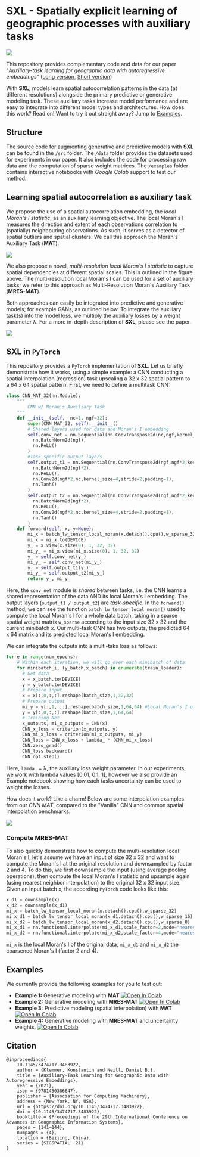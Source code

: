 # SXL - Spatially explicit learning of geographic processes with auxiliary tasks

![](https://raw.githubusercontent.com/konstantinklemmer/sxl/master/img/3.PNG)


This repository provides complementary code and data for our paper "*Auxiliary-task learning for geographic data with autoregressive embeddings*" ([Long version](https://arxiv.org/abs/2006.10461v2), [Short version](https://dl.acm.org/doi/10.1145/3474717.3483922))

With **SXL**, models learn spatial autocorrelation patterns in the data (at different resolutions) alongside the primary predictive or generative modeling task. These auxiliary tasks increase model performance and are easy to integrate into different model types and architectures. How does this work? Read on! Want to try it out straight away? Jump to [Examples](#Examples).

## Structure

The source code for augmenting generative and predictive models with **SXL** can be found in the `/src` folder. The `/data` folder provides the datasets used for experiments in our paper. It also includes the code for processing raw data and the computation of sparse weight matrices. The `/examples` folder contains interactive notebooks with *Google Colab* support to test our method.

## Learning spatial autocorrelation as auxiliary task

We propose the use of a spatial autocorrelation embedding, the *local Moran's I statistic*, as an auxiliary learning objective. The local Moran's I measures the direction and extent of each observations correlation to (spatially) neighbouring observations. As such, it serves as a detector of spatial outliers and spatial clusters. We call this approach the Moran's Auxiliary Task (**MAT**). 

![](https://raw.githubusercontent.com/konstantinklemmer/sxl/master/img/1.PNG)

We also propose a novel, *multi-resolution local Moran's I statistic* to capture spatial dependencies at different spatial scales. This is outlined in the figure above. The multi-resolution local Moran's I can be used for a set of auxiliary tasks; we refer to this approach as Multi-Resolution Moran's Auxiliary Task (**MRES-MAT**).

Both approaches can easily be integrated into predictive and generative models; for example GANs, as outlined below.
To integrate the auxiliary task(s) into the model loss, we multiply the auxiliary losses by a weight parameter λ. For a more in-depth description of **SXL**, please see the paper.

![](https://raw.githubusercontent.com/konstantinklemmer/sxl/master/img/2.PNG)

## SXL in `PyTorch`

This repository provides a `PyTorch` implementation of **SXL**. Let us briefly demonstrate how it works, using a simple example: a CNN conducting a spatial interpolation (regression) task upscaling a 32 x 32 spatial pattern to a 64 x 64 spatial pattern. First, we need to define a multitask CNN:

```python
class CNN_MAT_32(nn.Module):
    """
        CNN w/ Moran's Auxiliary Task
    """
    def __init__(self,  nc=1, ngf=32):
        super(CNN_MAT_32, self).__init__()
        # Shared layers used for data and Moran's I embedding
        self.conv_net = nn.Sequential(nn.ConvTranspose2d(nc,ngf,kernel_size=4,stride=2,padding=1),
          nn.BatchNorm2d(ngf),
          nn.ReLU()
        )
        #Task-specific output layers
        self.output_t1 = nn.Sequential(nn.ConvTranspose2d(ngf,ngf*2,kernel_size=4,stride=2,padding=1),
          nn.BatchNorm2d(ngf*2),
          nn.ReLU(),
          nn.Conv2d(ngf*2,nc,kernel_size=4,stride=2,padding=1),
          nn.Tanh()
        )
        self.output_t2 = nn.Sequential(nn.ConvTranspose2d(ngf,ngf*2,kernel_size=4,stride=2,padding=1),
          nn.BatchNorm2d(ngf*2),
          nn.ReLU(),
          nn.Conv2d(ngf*2,nc,kernel_size=4,stride=2,padding=1),
          nn.Tanh()
        )
    def forward(self, x, y=None):
        mi_x = batch_lw_tensor_local_moran(x.detach().cpu(),w_sparse_32)
        mi_x = mi_x.to(DEVICE)
        y_ = x.view(x.size(0), 1, 32, 32)
        mi_y_ = mi_x.view(mi_x.size(0), 1, 32, 32)
        y_ = self.conv_net(y_)
        mi_y_ = self.conv_net(mi_y_)
        y_ = self.output_t1(y_)
        mi_y_ = self.output_t2(mi_y_)
        return y_, mi_y_
```

Here, the `conv_net` module is *shared* between tasks, i.e. the CNN learns a shared representation of the data AND its local Moran's I embedding. The output layers (`output_t1 / output_t2`) are *task-specific*. In the `forward()` method, we can see the function `batch_lw_tensor_local_moran()` used to compute the local Moran's I for a whole data batch, taking in a sparse spatial weight matrix `w_sparse` according to the input size 32 x 32 and the current minibatch *x*. Our multi-task CNN has two outputs, the predicted 64 x 64 matrix and its predicted local Moran's I embedding.

We can integrate the outputs into a multi-taks loss as follows:

```python
for e in range(num_epochs):
    # Within each iteration, we will go over each minibatch of data
    for minibatch_i, (y_batch,x_batch) in enumerate(train_loader):
      # Get data
      x = x_batch.to(DEVICE)
      y = y_batch.to(DEVICE)
      # Prepare input
      x = x[:,0,:,:].reshape(batch_size,1,32,32)
      # Prepare output
      mi_y = y[:,1,:,:].reshape(batch_size,1,64,64) #Local Moran's I of the output can be precomputed
      y = y[:,0,:,:].reshape(batch_size,1,64,64)
      # Training Net
      x_outputs, mi_x_outputs = CNN(x)
      CNN_x_loss = criterion(x_outputs, y)
      CNN_mi_x_loss = criterion(mi_x_outputs, mi_y)
      CNN_loss = CNN_x_loss + lambda_ * (CNN_mi_x_loss)
      CNN.zero_grad()
      CNN_loss.backward()
      CNN_opt.step()
```

Here, `lamda_` = λ, the auxiliary loss weight parameter. In our experiments, we work with lambda values [0.01, 0.1, 1], however we also provide an Example notebook showing how each tasks uncertainty can be used to weight the losses.

How does it work? Like a charm! Below are some interpolation examples from our *CNN MAT*, compared to the "Vanilla" CNN and common spatial interpolation benchmarks.

![](https://raw.githubusercontent.com/konstantinklemmer/sxl/master/img/4.PNG)

### Compute **MRES-MAT**

To also quickly demonstrate how to compute the multi-resolution local Moran's I, let's assume we have an input of size 32 x 32 and want to compute the Moran's I at the original resolution and downsampled by factor 2 and 4. To do this, we first downsample the input (using average pooling operations), then compute the local Moran's I statistic and upsample again (using nearest neighbor interpolation) to the original 32 x 32 input size. Given an input batch x, the according `PyTorch` code looks like this:

```python
x_d1 = downsample(x)
x_d2 = downsample(x_d1)
mi_x = batch_lw_tensor_local_moran(x.detach().cpu(),w_sparse_32)
mi_x_d1 = batch_lw_tensor_local_moran(x_d1.detach().cpu(),w_sparse_16)
mi_x_d2 = batch_lw_tensor_local_moran(x_d2.detach().cpu(),w_sparse_8)
mi_x_d1 = nn.functional.interpolate(mi_x_d1,scale_factor=2,mode="nearest")
mi_x_d2 = nn.functional.interpolate(mi_x_d2,scale_factor=4,mode="nearest")
```

`mi_x` is the local Moran's I of the original data, `mi_x_d1` and `mi_x_d2` the coarsened Moran's I (factor 2 and 4).

## Examples

We currently provide the following examples for you to test out:
 - **Example 1:** Generative modeling with **MAT** [![Open In Colab](https://colab.research.google.com/assets/colab-badge.svg)](https://colab.research.google.com/github/konstantinklemmer/sxl/blob/master/examples/Example1_Generative_Modeling_with_MAT.ipynb)
 - **Example 2:** Generative modeling with **MRES-MAT** [![Open In Colab](https://colab.research.google.com/assets/colab-badge.svg)](https://colab.research.google.com/github/konstantinklemmer/sxl/blob/master/examples/Example2_Generative_Modeling_with_MRES_MAT.ipynb)
 - **Example 3:** Predictive modeling (spatial interpolation) with **MAT** [![Open In Colab](https://colab.research.google.com/assets/colab-badge.svg)](https://colab.research.google.com/github/konstantinklemmer/sxl/blob/master/examples/Example3_Spatial_Interpolation.ipynb)
 - **Example 4:** Generative modeling with **MRES-MAT** and uncertainty weights. [![Open In Colab](https://colab.research.google.com/assets/colab-badge.svg)](https://colab.research.google.com/github/konstantinklemmer/sxl/blob/master/examples/Example4_Uncertainty_Weights.ipynb)

## Citation

```
@inproceedings{
    10.1145/3474717.3483922,
    author = {Klemmer, Konstantin and Neill, Daniel B.},
    title = {Auxiliary-Task Learning for Geographic Data with Autoregressive Embeddings},
    year = {2021},
    isbn = {9781450386647},
    publisher = {Association for Computing Machinery},
    address = {New York, NY, USA},
    url = {https://doi.org/10.1145/3474717.3483922},
    doi = {10.1145/3474717.3483922},
    booktitle = {Proceedings of the 29th International Conference on Advances in Geographic Information Systems},
    pages = {141–144},
    numpages = {4},
    location = {Beijing, China},
    series = {SIGSPATIAL '21}
}
```
